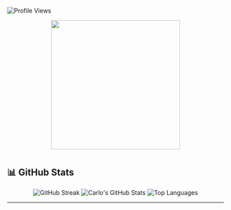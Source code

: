 ![Profile Views](https://komarev.com/ghpvc/?username=carlo213&color=blue)

<div align="center">
  <img src="https://media.giphy.com/media/tHIRLHtNwxpjIFqPdV/giphy.gif" width="300"/>
</div>

# 



## 📊 GitHub Stats

<div align="center">
  <img src="https://streak-stats.demolab.com/?user=carlo213&theme=dark&hide_border=true" alt="GitHub Streak" />
  <img src="https://github-readme-stats.vercel.app/api?username=carlo213&show_icons=true&hide_border=true&theme=dark" alt="Carlo's GitHub Stats" />
  <img src="https://github-readme-stats.vercel.app/api/top-langs/?username=carlo213&layout=compact&theme=dark&hide_border=true" alt="Top Languages" />
</div>

---



